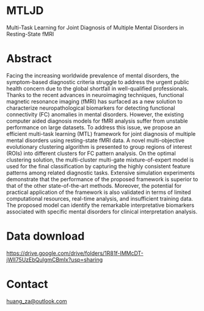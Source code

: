 # MTLJD
Multi-Task Learning for Joint Diagnosis of Multiple Mental Disorders in Resting-State fMRI

# Abstract

Facing the increasing worldwide prevalence of mental disorders, the symptom-based diagnostic criteria struggle to address the urgent public health concern due to the global shortfall in well-qualified professionals. Thanks to the recent advances in neuroimaging techniques, functional magnetic resonance imaging (fMRI) has surfaced as a new solution to characterize neuropathological biomarkers for detecting functional connectivity (FC) anomalies in mental disorders. However, the existing computer aided diagnosis models for fMRI analysis suffer from unstable performance on large datasets. To address this issue, we propose an efficient multi-task learning (MTL) framework for joint diagnosis of multiple mental disorders using resting-state fMRI data. A novel multi-objective evolutionary clustering algorithm is presented to group regions of interest (ROIs) into different clusters for FC pattern analysis. On the optimal clustering solution, the multi-cluster multi-gate mixture-of-expert model is used for the final classification by capturing the highly consistent feature patterns among related diagnostic tasks. Extensive simulation experiments demonstrate that the performance of the proposed framework is superior to that of the other state-of-the-art methods. Moreover, the potential for practical application of the framework is also validated in terms of limited computational resources, real-time analysis, and insufficient training data. The proposed model can identify the remarkable interpretative biomarkers associated with specific mental disorders for clinical interpretation analysis.

# Data download
https://drive.google.com/drive/folders/1R81f-IMMcDT-jWlI75UzEbQuIgmCBmIx?usp=sharing

# Contact
huang_za@outlook.com
